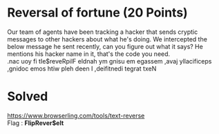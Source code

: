 # Reversal of fortune (20 Points)
Our team of agents have been tracking a hacker that sends cryptic messages to other hackers about what he's doing. We intercepted the below message he sent recently, can you figure out what it says? He mentions his hacker name in it, that's the code you need.
<br>
.nac uoy fi tIe$reveRpilF eldnah ym gnisu em egassem ,avaj yllacificeps ,gnidoc emos htiw pleh deen I ,deifitnedi tegrat txeN
# Solved
https://www.browserling.com/tools/text-reverse<br>
Flag : <b>FlipRever$eIt</b>
